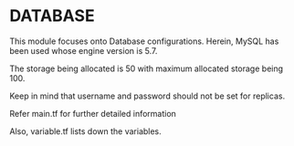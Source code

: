 # DATABASE

This module focuses onto Database configurations.
Herein, MySQL has been used whose engine version is 5.7.

The storage being allocated is 50 with maximum allocated storage being 100.

Keep in mind that username and password should not be set for replicas.

Refer main.tf for further detailed information

Also, variable.tf lists down the variables.
